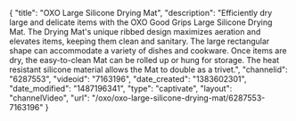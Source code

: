 {
    "title": "OXO Large Silicone Drying Mat",
    "description": "Efficiently dry large and delicate items with the OXO Good Grips Large Silicone Drying Mat. The Drying Mat's unique ribbed design maximizes aeration and elevates items, keeping them clean and sanitary. The large rectangular shape can accommodate a variety of dishes and cookware. Once items are dry, the easy-to-clean Mat can be rolled up or hung for storage.  The heat resistant silicone material allows the Mat to double as a trivet.",
    "channelid": "6287553",
    "videoid": "7163196",
    "date_created": "1383602301",
    "date_modified": "1487196341",
    "type": "captivate",
    "layout": "channelVideo",
    "url": "\/oxo\/oxo-large-silicone-drying-mat\/6287553-7163196"
}
